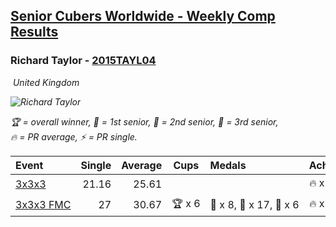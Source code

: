 <style>table {white-space: nowrap;}</style>
<link rel="stylesheet" type="text/css" href="/scw-comp/css/flags.css" />

## [Senior Cubers Worldwide - Weekly Comp Results](/scw-comp/results/)
### Richard Taylor - [2015TAYL04](https://www.worldcubeassociation.org/persons/2015TAYL04)

<i class="flag flag-GB" />&nbsp;United Kingdom

![Richard Taylor](1506360596.JPG)

<span style="white-space: nowrap;">🏆 = overall winner</span>, <span style="white-space: nowrap;">🥇 = 1st senior</span>, <span style="white-space: nowrap;">🥈 = 2nd senior</span>, <span style="white-space: nowrap;">🥉 = 3rd senior</span>, <span style="white-space: nowrap;">🔥 = PR average</span>, <span style="white-space: nowrap;">⚡ = PR single</span>.

| Event | Single | Average | Cups | Medals | Achievements|
| :-- | --: | --: | :--: | :-- | :-- |
| [3x3x3](333.md) | 21.16 | 25.61 |  |  | 🔥 x 3, ⚡ x 3 |
| [3x3x3 FMC](333fm.md) | 27 | 30.67 | 🏆 x 6 | 🥇 x 8, 🥈 x 17, 🥉 x 6 | 🔥 x 9, ⚡ x 6 |

<!-- Global site tag (gtag.js) - Google Analytics -->
<script async src="https://www.googletagmanager.com/gtag/js?id=UA-86348435-3"></script>
<script>window.dataLayer = window.dataLayer || []; function gtag() {dataLayer.push(arguments);} gtag('js', new Date()); gtag('config', 'UA-86348435-3');</script>
